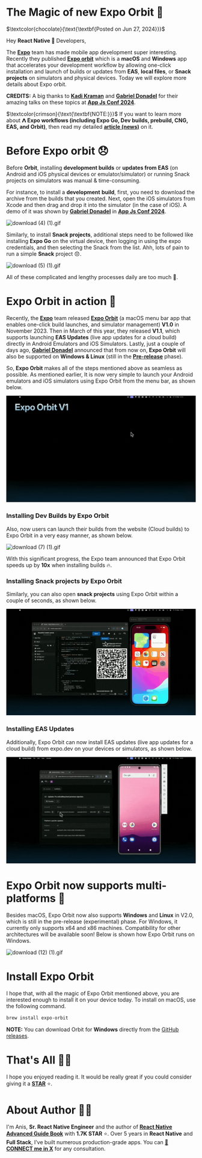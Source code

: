 # **The Magic of new Expo Orbit 🚀**

$\textcolor{chocolate}{\text{\textbf{Posted on Jun 27, 2024}}}$

Hey **React Native 🩵** Developers,

The [**Expo**](https://x.com/expo) team has made mobile app development super interesting. Recently they published [**Expo orbit**](https://docs.expo.dev/build/orbit/) which is a **macOS** and **Windows** app that accelerates your development workflow by allowing one-click installation and launch of builds or updates from **EAS**, **local files**, or **Snack projects** on simulators and physical devices. Today we will explore more details about Expo orbit.

**CREDITS:** A big thanks to [**Kadi Kraman**](https://x.com/kadikraman) and [**Gabriel Donadel**](https://x.com/donadeldev) for their amazing talks on these topics at [**App Js Conf 2024**](https://x.com/appjsconf).

$\textcolor{crimson}{\text{\textbf{NOTE:}}}$ If you want to learn more about **𝝠 Expo workflows (including Expo Go, Dev builds, prebuild, CNG, EAS, and Orbit)**, then read my detailed [**article (news)**](https://github.com/anisurrahman072/React-Native-News-2024/blob/master/Expo-News/Expo-Go-to-EAS-build.md) on it.

# Before Expo orbit 😞

Before **Orbit**, installing **development builds** or **updates from EAS** (on Android and iOS physical devices or emulator/simulator) or running Snack projects on simulators was manual & time-consuming.

For instance, to install a **development** **build**, first, you need to download the archive from the builds that you created. Next, open the iOS simulators from Xcode and then drag and drop it into the simulator (in the case of iOS). A demo of it was shown by [**Gabriel Donadel**](https://x.com/donadeldev) in [**App Js Conf 2024**](https://github.com/anisurrahman072/React-Native-News-2024/blob/master/React-Native-Conference-Talks/App-Js-Conf-2024.md).

![download (4) (1).gif](../images/ExpoGoToEASBuild/img3.gif)

Similarly, to install **Snack projects**, additional steps need to be followed like installing **Expo Go** on the virtual device, then logging in using the expo credentials, and then selecting the Snack from the list. Ahh, lots of pain to run a simple **Snack** project 😞.

![download (5) (1).gif](../images/ExpoGoToEASBuild/img4.gif)

All of these complicated and lengthy processes daily are too much 🤦.

# Expo Orbit in action 🚀

Recently, the [**Expo**](https://expo.dev/) team released [**Expo Orbit**](https://docs.expo.dev/build/orbit/) (a macOS menu bar app that enables one-click build launches, and simulator management) **V1.0** in November 2023. Then in March of this year, they released **V1.1**, which supports launching **EAS Updates** (live app updates for a cloud build) directly in Android Emulators and iOS Simulators. Lastly, just a couple of days ago, [**Gabriel Donadel**](https://x.com/donadeldev) announced that from now on, **Expo Orbit** will also be supported on **Windows & Linux** (still in the [**Pre-release**](https://github.com/expo/orbit/releases/tag/expo-orbit-v2.0.0-preview.1) phase).

So, **Expo Orbit** makes all of the steps mentioned above as seamless as possible. As mentioned earlier, It is now very simple to launch your Android emulators and iOS simulators using Expo Orbit from the menu bar, as shown below.

![download (6).gif](../images/ExpoGoToEASBuild/img5.gif)

### Installing Dev Builds by Expo Orbit

Also, now users can launch their builds from the website (Cloud builds) to Expo Orbit in a very easy manner, as shown below.

![download (7) (1).gif](../images/ExpoGoToEASBuild/img6.gif)

With this significant progress, the Expo team announced that Expo Orbit speeds up by **10x** when installing builds 🔥.

### Installing Snack projects by Expo Orbit

Similarly, you can also open **snack projects** using Expo Orbit within a couple of seconds, as shown below.

![download (8) (1).gif](../images/ExpoGoToEASBuild/img7.gif)

### Installing EAS Updates

Additionally, Expo Orbit can now install EAS updates (live app updates for a cloud build) from expo.dev on your devices or simulators, as shown below.

![download (9) (1).gif](../images/ExpoGoToEASBuild/img8.gif)

# Expo Orbit now supports multi-platforms 🚀

Besides macOS, Expo Orbit now also supports **Windows** and **Linux** in V2.0, which is still in the pre-release (experimental) phase. For Windows, it currently only supports x64 and x86 machines. Compatibility for other architectures will be available soon! Below is shown how Expo Orbit runs on Windows.

![download (12) (1).gif](../images/ExpoGoToEASBuild/img9.gif)

# Install Expo Orbit

I hope that, with all the magic of Expo Orbit mentioned above, you are interested enough to install it on your device today. To install on macOS, use the following command.

```bash
brew install expo-orbit
```

**NOTE:** You can download Orbit for **Windows** directly from the [GitHub releases](https://github.com/expo/orbit/releases/tag/expo-orbit-v2.0.0-preview.1).

# That's All 🙋‍♂️

I hope you enjoyed reading it. It would be really great if you could consider giving it a [**STAR**](https://github.com/anisurrahman072/React-Native-News-2024) ⭐️.

# About Author 👷‍♂️

I'm Anis, **Sr. React Native Engineer** and the author of [**React Native Advanced Guide Book**]() with **1.7K STAR** ⭐️. Over 5 years in **React Native** and **Full Stack**, I’ve built numerous production-grade apps. You can **[🩵 CONNECT me in X](https://twitter.com/anis_RNCore)** for any consultation.
